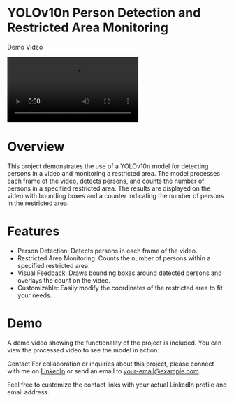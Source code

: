 # YOLOv10n Person Detection and Restricted Area Monitoring
Demo Video

![Watch the Video](https://github.com/sial-sanwal/Person-Detection-in-Restricted-Zones-Using-YOLOv10/blob/main/output.mp4)
# Overview
This project demonstrates the use of a YOLOv10n model for detecting persons in a video and monitoring a restricted area. The model processes each frame of the video, detects persons, and counts the number of persons in a specified restricted area. The results are displayed on the video with bounding boxes and a counter indicating the number of persons in the restricted area.

# Features
- Person Detection: Detects persons in each frame of the video.
- Restricted Area Monitoring: Counts the number of persons within a specified restricted area.
- Visual Feedback: Draws bounding boxes around detected persons and overlays the count on the video.
- Customizable: Easily modify the coordinates of the restricted area to fit your needs.
# Demo
A demo video showing the functionality of the project is included. You can view the processed video to see the model in action.

Contact
For collaboration or inquiries about this project, please connect with me on [LinkedIn](https://www.linkedin.com/in/yourprofile) or send an email to [your-email@example.com](mailto:your-email@example.com).

Feel free to customize the contact links with your actual LinkedIn profile and email address.


